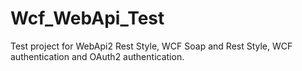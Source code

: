 # Wcf_WebApi_Test
Test project for WebApi2 Rest Style, WCF Soap and Rest Style, WCF authentication and  OAuth2 authentication.
